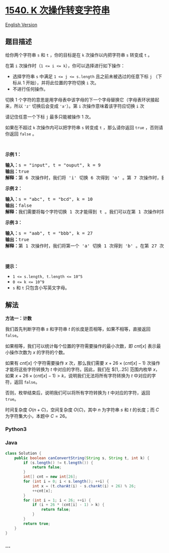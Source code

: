 # [1540. K 次操作转变字符串](https://leetcode.cn/problems/can-convert-string-in-k-moves)

[English Version](/solution/1500-1599/1540.Can%20Convert%20String%20in%20K%20Moves/README_EN.md)

## 题目描述

<!-- 这里写题目描述 -->

<p>给你两个字符串&nbsp;<code>s</code>&nbsp;和&nbsp;<code>t</code>&nbsp;，你的目标是在 <code>k</code>&nbsp;次操作以内把字符串&nbsp;<code>s</code>&nbsp;转变成&nbsp;<code>t</code>&nbsp;。</p>

<p>在第 <code>i</code>&nbsp;次操作时（<code>1 &lt;= i &lt;= k</code>），你可以选择进行如下操作：</p>

<ul>
	<li>选择字符串 <code>s</code>&nbsp;中满足 <code>1 &lt;= j &lt;= s.length</code>&nbsp;且之前未被选过的任意下标 <code>j</code>&nbsp;（下标从 1 开始），并将此位置的字符切换 <code>i</code>&nbsp;次。</li>
	<li>不进行任何操作。</li>
</ul>

<p>切换 1 个字符的意思是用字母表中该字母的下一个字母替换它（字母表环状接起来，所以 <code>'z'</code>&nbsp;切换后会变成 <code>'a'</code>）。第 <code>i</code>&nbsp;次操作意味着该字符应切换&nbsp;<code>i</code>&nbsp;次</p>

<p>请记住任意一个下标 <code>j</code>&nbsp;最多只能被操作&nbsp;1 次。</p>

<p>如果在不超过 <code>k</code>&nbsp;次操作内可以把字符串 <code>s</code>&nbsp;转变成 <code>t</code>&nbsp;，那么请你返回&nbsp;<code>true</code>&nbsp;，否则请你返回&nbsp;<code>false</code>&nbsp;。</p>

<p>&nbsp;</p>

<p><strong>示例 1：</strong></p>

<pre>
<strong>输入：</strong>s = "input", t = "ouput", k = 9
<strong>输出：</strong>true
<strong>解释：</strong>第 6 次操作时，我们将 'i' 切换 6 次得到 'o' 。第 7 次操作时，我们将 'n' 切换 7 次得到 'u' 。
</pre>

<p><strong>示例 2：</strong></p>

<pre>
<strong>输入：</strong>s = "abc", t = "bcd", k = 10
<strong>输出：</strong>false
<strong>解释：</strong>我们需要将每个字符切换 1 次才能得到 t 。我们可以在第 1 次操作时将 'a' 切换成 'b' ，但另外 2 个字母在剩余操作中无法再转变为 t 中对应字母。
</pre>

<p><strong>示例 3：</strong></p>

<pre>
<strong>输入：</strong>s = "aab", t = "bbb", k = 27
<strong>输出：</strong>true
<strong>解释：</strong>第 1 次操作时，我们将第一个 'a' 切换 1 次得到 'b' 。在第 27 次操作时，我们将第二个字母 'a' 切换 27 次得到 'b' 。
</pre>

<p>&nbsp;</p>

<p><strong>提示：</strong></p>

<ul>
	<li><code>1 &lt;= s.length, t.length &lt;= 10^5</code></li>
	<li><code>0 &lt;= k &lt;= 10^9</code></li>
	<li><code>s</code>&nbsp;和&nbsp;<code>t</code>&nbsp;只包含小写英文字母。</li>
</ul>

## 解法

<!-- 这里可写通用的实现逻辑 -->

**方法一：计数**

我们首先判断字符串 $s$ 和字符串 $t$ 的长度是否相等，如果不相等，直接返回 `false`。

如果相等，我们可以统计每个位置的字符需要操作的最小次数，即 $cnt[x]$ 表示最小操作次数为 $x$ 的字符的个数。

如果有 $cnt[x]$ 个字符需要操作 $x$ 次，那么我们需要 $x + 26 \times (cnt[x] - 1)$ 次操作才能将这些字符转换为 $t$ 中对应的字符。因此，我们在 $[1,..25] 范围内枚举 $x$，如果 $x + 26 \times (cnt[x] - 1) \gt k$，说明我们无法将所有字符转换为 $t$ 中对应的字符，返回 `false`。

否则，枚举结束后，说明我们可以将所有字符转换为 $t$ 中对应的字符，返回 `true`。

时间复杂度 $O(n + C)$，空间复杂度 $O(C)$，其中 $n$ 为字符串 $s$ 和 $t$ 的长度；而 $C$ 为字符集大小，本题中 $C = 26$。

<!-- tabs:start -->

### **Python3**

<!-- 这里可写当前语言的特殊实现逻辑 -->



### **Java**

<!-- 这里可写当前语言的特殊实现逻辑 -->

```java
class Solution {
    public boolean canConvertString(String s, String t, int k) {
        if (s.length() != t.length()) {
            return false;
        }
        int[] cnt = new int[26];
        for (int i = 0; i < s.length(); ++i) {
            int x = (t.charAt(i) - s.charAt(i) + 26) % 26;
            ++cnt[x];
        }
        for (int i = 1; i < 26; ++i) {
            if (i + 26 * (cnt[i] - 1) > k) {
                return false;
            }
        }
        return true;
    }
}
```









### **...**

```

```


